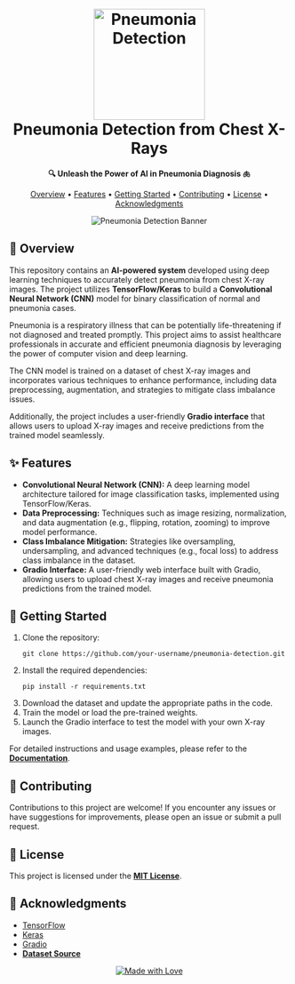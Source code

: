 <h1 align="center">
  <br>
  <a href="https://github.com/your-username/pneumonia-detection"><img src="https://i.ibb.co/Lrk4XZP/pneumonia-icon.png" alt="Pneumonia Detection" width="200"></a>
  <br>
  Pneumonia Detection from Chest X-Rays
  <br>
</h1>

<p align="center">
  <strong>🔍 Unleash the Power of AI in Pneumonia Diagnosis 🫁</strong>
</p>

<p align="center">
  <a href="#overview">Overview</a> •
  <a href="#features">Features</a> •
  <a href="#getting-started">Getting Started</a> •
  <a href="#contributing">Contributing</a> •
  <a href="#license">License</a> •
  <a href="#acknowledgments">Acknowledgments</a>
</p>

<p align="center">
  <img src="https://i.ibb.co/qWQqTHR/pneumonia-banner.png" alt="Pneumonia Detection Banner">
</p>

<h2 id="overview">🌅 Overview</h2>

<p>This repository contains an <strong>AI-powered system</strong> developed using deep learning techniques to accurately detect pneumonia from chest X-ray images. The project utilizes <strong>TensorFlow/Keras</strong> to build a <strong>Convolutional Neural Network (CNN)</strong> model for binary classification of normal and pneumonia cases.</p>

<p>Pneumonia is a respiratory illness that can be potentially life-threatening if not diagnosed and treated promptly. This project aims to assist healthcare professionals in accurate and efficient pneumonia diagnosis by leveraging the power of computer vision and deep learning.</p>

<p>The CNN model is trained on a dataset of chest X-ray images and incorporates various techniques to enhance performance, including data preprocessing, augmentation, and strategies to mitigate class imbalance issues.</p>

<p>Additionally, the project includes a user-friendly <strong>Gradio interface</strong> that allows users to upload X-ray images and receive predictions from the trained model seamlessly.</p>
<h2 id="features">✨ Features</h2>

<ul>
  <li><strong>Convolutional Neural Network (CNN):</strong> A deep learning model architecture tailored for image classification tasks, implemented using TensorFlow/Keras.</li>
  <li><strong>Data Preprocessing:</strong> Techniques such as image resizing, normalization, and data augmentation (e.g., flipping, rotation, zooming) to improve model performance.</li>
  <li><strong>Class Imbalance Mitigation:</strong> Strategies like oversampling, undersampling, and advanced techniques (e.g., focal loss) to address class imbalance in the dataset.</li>
  <li><strong>Gradio Interface:</strong> A user-friendly web interface built with Gradio, allowing users to upload chest X-ray images and receive pneumonia predictions from the trained model.</li>
</ul>

<h2 id="getting-started">🚀 Getting Started</h2>

<ol>
  <li>Clone the repository:
    <pre><code>git clone https://github.com/your-username/pneumonia-detection.git</code></pre>
  </li>
  <li>Install the required dependencies:
    <pre><code>pip install -r requirements.txt</code></pre>
  </li>
  <li>Download the dataset and update the appropriate paths in the code.</li>
  <li>Train the model or load the pre-trained weights.</li>
  <li>Launch the Gradio interface to test the model with your own X-ray images.</li>
</ol>

<p>For detailed instructions and usage examples, please refer to the <a href="#"><strong>Documentation</strong></a>.</p>

<h2 id="contributing">🤝 Contributing</h2>

<p>Contributions to this project are welcome! If you encounter any issues or have suggestions for improvements, please open an issue or submit a pull request.</p>

<h2 id="license">📝 License</h2>

<p>This project is licensed under the <a href="#"><strong>MIT License</strong></a>.</p>

<h2 id="acknowledgments">🙏 Acknowledgments</h2>

<ul>
  <li><a href="https://www.tensorflow.org/">TensorFlow</a></li>
  <li><a href="https://keras.io/">Keras</a></li>
  <li><a href="https://www.gradio.app/">Gradio</a></li>
  <li><a href="#"><strong>Dataset Source</strong></a></li>
</ul>

<p align="center">
  <a href="#"><img src="https://i.ibb.co/WPjnfzj/made-with-love.png" alt="Made with Love"></a>
</p>
